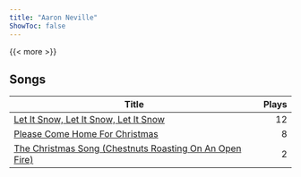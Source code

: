 ```yaml
---
title: "Aaron Neville"
ShowToc: false
---
```


{{< more >}}

## Songs
Title | Plays 
----- | -----: 
[Let It Snow, Let It Snow, Let It Snow](/songs/let-it-snow-let-it-snow-let-it-snow) | 12
[Please Come Home For Christmas](/songs/please-come-home-for-christmas) | 8
[The Christmas Song (Chestnuts Roasting On An Open Fire)](/songs/the-christmas-song-chestnuts-roasting-on-an-open-fire) | 2

